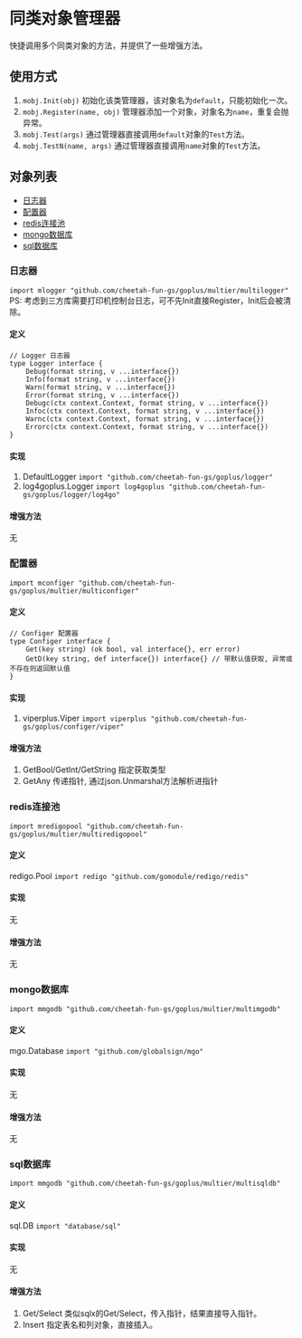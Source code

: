 # 同类对象管理器
快捷调用多个同类对象的方法，并提供了一些增强方法。

## 使用方式
1. ```mobj.Init(obj)``` 初始化该类管理器，该对象名为```default```，只能初始化一次。
2. ```mobj.Register(name, obj)``` 管理器添加一个对象，对象名为```name```，重复会抛异常。
3. ```mobj.Test(args)``` 通过管理器直接调用```default```对象的```Test```方法。
4. ```mobj.TestN(name, args)``` 通过管理器直接调用```name```对象的```Test```方法。

## 对象列表
- [日志器](#日志器)
- [配置器](#配置器)
- [redis连接池](#redis连接池)
- [mongo数据库](#mongo数据库)
- [sql数据库](#sql数据库)

### 日志器
```import mlogger "github.com/cheetah-fun-gs/goplus/multier/multilogger"```  
PS: 考虑到三方库需要打印机控制台日志，可不先Init直接Register，Init后会被清除。  

#### 定义
```golang
// Logger 日志器
type Logger interface {
	Debug(format string, v ...interface{})
	Info(format string, v ...interface{})
	Warn(format string, v ...interface{})
	Error(format string, v ...interface{})
	Debugc(ctx context.Context, format string, v ...interface{})
	Infoc(ctx context.Context, format string, v ...interface{})
	Warnc(ctx context.Context, format string, v ...interface{})
	Errorc(ctx context.Context, format string, v ...interface{})
}
```

#### 实现
1. DefaultLogger ```import "github.com/cheetah-fun-gs/goplus/logger"```
2. log4goplus.Logger ```import log4goplus "github.com/cheetah-fun-gs/goplus/logger/log4go"```

#### 增强方法
无

### 配置器
```import mconfiger "github.com/cheetah-fun-gs/goplus/multier/multiconfiger"```  

#### 定义
```golang
// Configer 配置器
type Configer interface {
	Get(key string) (ok bool, val interface{}, err error)
	GetD(key string, def interface{}) interface{} // 带默认值获取, 异常或不存在则返回默认值
}
```

#### 实现
1. viperplus.Viper ```import viperplus "github.com/cheetah-fun-gs/goplus/configer/viper"```

#### 增强方法
1. GetBool/GetInt/GetString 指定获取类型
2. GetAny 传递指针, 通过json.Unmarshal方法解析进指针

### redis连接池
```import mredigopool "github.com/cheetah-fun-gs/goplus/multier/multiredigopool"```

#### 定义
redigo.Pool ```import redigo "github.com/gomodule/redigo/redis"```

#### 实现
无

#### 增强方法
无

### mongo数据库
```import mmgodb "github.com/cheetah-fun-gs/goplus/multier/multimgodb"```

#### 定义
mgo.Database ```import "github.com/globalsign/mgo"```

#### 实现
无

#### 增强方法
无

### sql数据库
```import mmgodb "github.com/cheetah-fun-gs/goplus/multier/multisqldb"```

#### 定义
sql.DB ```import "database/sql"```

#### 实现
无

#### 增强方法
1. Get/Select 类似sqlx的Get/Select，传入指针，结果直接导入指针。
2. Insert 指定表名和列对象，直接插入。
